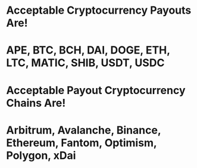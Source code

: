 # Acceptable Cryptocurrency Payouts Are!
# APE, BTC, BCH, DAI, DOGE, ETH, LTC, MATIC, SHIB, USDT, USDC

# Acceptable Payout Cryptocurrency Chains Are!
# Arbitrum, Avalanche, Binance, Ethereum, Fantom, Optimism, Polygon, xDai
